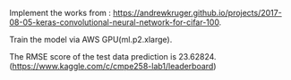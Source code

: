 Implement the works from : https://andrewkruger.github.io/projects/2017-08-05-keras-convolutional-neural-network-for-cifar-100.

Train the model via AWS GPU(ml.p2.xlarge).

The RMSE score of the test data prediction is 23.62824. (https://www.kaggle.com/c/cmpe258-lab1/leaderboard) 


